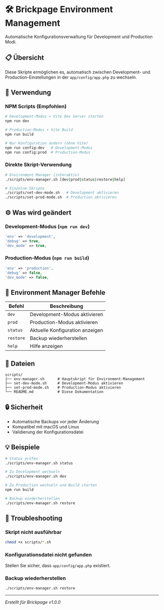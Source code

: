# 🛠️ Brickpage Environment Management

Automatische Konfigurationsverwaltung für Development und Production Modi.

## 📋 Übersicht

Diese Skripte ermöglichen es, automatisch zwischen Development- und Production-Einstellungen in der `app/config/app.php` zu wechseln.

## 🚀 Verwendung

### NPM Scripts (Empfohlen)

```bash
# Development-Modus + Vite Dev Server starten
npm run dev

# Production-Modus + Vite Build
npm run build

# Nur Konfiguration ändern (ohne Vite)
npm run config:dev   # Development-Modus
npm run config:prod  # Production-Modus
```

### Direkte Skript-Verwendung

```bash
# Environment Manager (interaktiv)
./scripts/env-manager.sh [dev|prod|status|restore|help]

# Einzelne Skripte
./scripts/set-dev-mode.sh   # Development aktivieren
./scripts/set-prod-mode.sh  # Production aktivieren
```

## ⚙️ Was wird geändert

### Development-Modus (`npm run dev`)
```php
'env' => 'development',
'debug' => true,
'dev_mode' => true,
```

### Production-Modus (`npm run build`)
```php
'env' => 'production',
'debug' => false,
'dev_mode' => false,
```

## 🔧 Environment Manager Befehle

| Befehl | Beschreibung |
|--------|-------------|
| `dev` | Development-Modus aktivieren |
| `prod` | Production-Modus aktivieren |
| `status` | Aktuelle Konfiguration anzeigen |
| `restore` | Backup wiederherstellen |
| `help` | Hilfe anzeigen |

## 📁 Dateien

```
scripts/
├── env-manager.sh      # Hauptskript für Environment-Management
├── set-dev-mode.sh     # Development-Modus aktivieren
├── set-prod-mode.sh    # Production-Modus aktivieren
└── README.md           # Diese Dokumentation
```

## 🔒 Sicherheit

- Automatische Backups vor jeder Änderung
- Kompatibel mit macOS und Linux
- Validierung der Konfigurationsdatei

## 💡 Beispiele

```bash
# Status prüfen
./scripts/env-manager.sh status

# Zu Development wechseln
./scripts/env-manager.sh dev

# Zu Production wechseln und Build starten
npm run build

# Backup wiederherstellen
./scripts/env-manager.sh restore
```

## 🐛 Troubleshooting

### Skript nicht ausführbar
```bash
chmod +x scripts/*.sh
```

### Konfigurationsdatei nicht gefunden
Stellen Sie sicher, dass `app/config/app.php` existiert.

### Backup wiederherstellen
```bash
./scripts/env-manager.sh restore
```

---

*Erstellt für Brickpage v1.0.0*